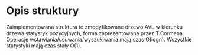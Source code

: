 # Opis struktury
Zaimplementowana struktura to zmodyfikowane drzewo AVL w kierunku drzewa statystyk pozycyjnych, forma zaprezentowana przez T.Cormena.
Operacje wstawiania/usuwania/wyszukiwania mają czas O(logn).
Wszystkie statystyki mają czas stały O(1).

